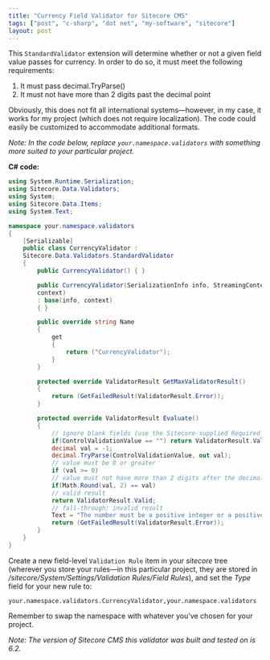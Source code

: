 ```yaml
---
title: "Currency Field Validator for Sitecore CMS"
tags: ["post", "c-sharp", "dot net", "my-software", "sitecore"]
layout: post
---
```


This `StandardValidator` extension will determine whether or not a given
field value passes for currency. In order to do so, it must meet the
following requirements:

1.  It must pass decimal.TryParse()
2.  It must not have more than 2 digits past the decimal point

Obviously, this does not fit all international systems—however, in my
case, it works for my project (which does not require localization). The
code could easily be customized to accommodate additional
formats.<!--more-->

_Note: In the code below, replace `your.namespace.validators` with
something more suited to your particular project._

**C# code:**

```cs
using System.Runtime.Serialization;
using Sitecore.Data.Validators;
using System;
using Sitecore.Data.Items;
using System.Text;

namespace your.namespace.validators
{
	[Serializable]
	public class CurrencyValidator :
	Sitecore.Data.Validators.StandardValidator
	{
		public CurrencyValidator() { }

		public CurrencyValidator(SerializationInfo info, StreamingContext
		context)
		: base(info, context)
		{ }

		public override string Name
		{
			get
			{
				return ("CurrencyValidator");
			}
		}

		protected override ValidatorResult GetMaxValidatorResult()
		{
			return (GetFailedResult(ValidatorResult.Error));
		}

		protected override ValidatorResult Evaluate()
		{
			// ignore blank fields (use the Sitecore-supplied Required validator if you want blank fields to fail)
			if(ControlValidationValue == "") return ValidatorResult.Valid;
			decimal val = -1;
			decimal.TryParse(ControlValidationValue, out val);
			// value must be 0 or greater
			if (val >= 0)
			// value must not have more than 2 digits after the decimal point
			if(Math.Round(val, 2) == val)
			// valid result
			return ValidatorResult.Valid;
			// fall-through: invalid result
			Text = "The number must be a positive integer or a positive float with no more than 2 digits after the decimal point.";
			return (GetFailedResult(ValidatorResult.Error));
		}
	}
}
```

Create a new field-level `Validation Rule` item in your _sitecore_ tree
(wherever you store your rules—in this particular project, they are
stored in _/sitecore/System/Settings/Validation Rules/Field Rules_), and
set the _Type_ field for your new rule to:

`your.namespace.validators.CurrencyValidator,your.namespace.validators`

Remember to swap the namespace with whatever you've chosen for your
project.

_Note: The version of Sitecore CMS this validator was built and tested
on is 6.2._
